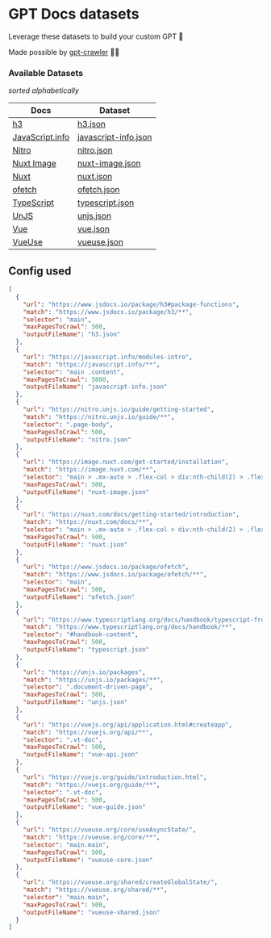 # GPT Docs datasets

Leverage these datasets to build your custom GPT 🤖 

Made possible by [gpt-crawler](https://github.com/BuilderIO/gpt-crawler) 🙏🏻


### Available Datasets
*sorted alphabetically*

| Docs                                           | Dataset                                   |
| ---------------------------------------------- | ---------------------------------------------- |
| [h3](https://www.jsdocs.io/package/h3)         | [h3.json](./h3.json)                           |
| [JavaScript.info](https://javascript.info)     | [javascript-info.json](./javascript-info.json) |
| [Nitro](https://nitro.unjs.io)                 | [nitro.json](./nitro.json)                     |
| [Nuxt Image](https://image.nuxt.com)           | [nuxt-image.json](./nuxt-image.json)           |
| [Nuxt](https://nuxt.com)                       | [nuxt.json](./nuxt.json)                       |
| [ofetch](https://www.jsdocs.io/package/ofetch) | [ofetch.json](./ofetch.json)                   |
| [TypeScript](https://www.typescriptlang.org)   | [typescript.json](./typescript.json)           |
| [UnJS](https://unjs.io)                        | [unjs.json](./unjs.json)                       |
| [Vue](https://vuejs.org)                       | [vue.json](./vue.json)                         |
| [VueUse](https://vueuse.org)                   | [vueuse.json](./vueuse.json)                   |


## Config used 
```json
[
  {
    "url": "https://www.jsdocs.io/package/h3#package-functions",
    "match": "https://www.jsdocs.io/package/h3/**",
    "selector": "main",
    "maxPagesToCrawl": 500,
    "outputFileName": "h3.json"
  },
  {
    "url": "https://javascript.info/modules-intro",
    "match": "https://javascript.info/**",
    "selector": "main .content",
    "maxPagesToCrawl": 5000,
    "outputFileName": "javascript-info.json"
  },
  {
    "url": "https://nitro.unjs.io/guide/getting-started",
    "match": "https://nitro.unjs.io/guide/**",
    "selector": ".page-body",
    "maxPagesToCrawl": 500,
    "outputFileName": "nitro.json"
  },
  {
    "url": "https://image.nuxt.com/get-started/installation",
    "match": "https://image.nuxt.com/**",
    "selector": "main > .mx-auto > .flex-col > div:nth-child(2) > .flex-col > div:nth-child(1)",
    "maxPagesToCrawl": 500,
    "outputFileName": "nuxt-image.json"
  },
  {
    "url": "https://nuxt.com/docs/getting-started/introduction",
    "match": "https://nuxt.com/docs/**",
    "selector": "main > .mx-auto > .flex-col > div:nth-child(2) > .flex-col > div:nth-child(1)",
    "maxPagesToCrawl": 500,
    "outputFileName": "nuxt.json"
  },
  {
    "url": "https://www.jsdocs.io/package/ofetch",
    "match": "https://www.jsdocs.io/package/ofetch/**",
    "selector": "main",
    "maxPagesToCrawl": 500,
    "outputFileName": "ofetch.json"
  },
  {
    "url": "https://www.typescriptlang.org/docs/handbook/typescript-from-scratch.html",
    "match": "https://www.typescriptlang.org/docs/handbook/**",
    "selector": "#handbook-content",
    "maxPagesToCrawl": 500,
    "outputFileName": "typescript.json"
  },
  {
    "url": "https://unjs.io/packages",
    "match": "https://unjs.io/packages/**",
    "selector": ".document-driven-page",
    "maxPagesToCrawl": 500,
    "outputFileName": "unjs.json"
  },
  {
    "url": "https://vuejs.org/api/application.html#createapp",
    "match": "https://vuejs.org/api/**",
    "selector": ".vt-doc",
    "maxPagesToCrawl": 500,
    "outputFileName": "vue-api.json"
  },
  {
    "url": "https://vuejs.org/guide/introduction.html",
    "match": "https://vuejs.org/guide/**",
    "selector": ".vt-doc",
    "maxPagesToCrawl": 500,
    "outputFileName": "vue-guide.json"
  },
  {
    "url": "https://vueuse.org/core/useAsyncState/",
    "match": "https://vueuse.org/core/**",
    "selector": "main.main",
    "maxPagesToCrawl": 500,
    "outputFileName": "vueuse-core.json"
  },
  {
    "url": "https://vueuse.org/shared/createGlobalState/",
    "match": "https://vueuse.org/shared/**",
    "selector": "main.main",
    "maxPagesToCrawl": 500,
    "outputFileName": "vueuse-shared.json"
  }
]
```
